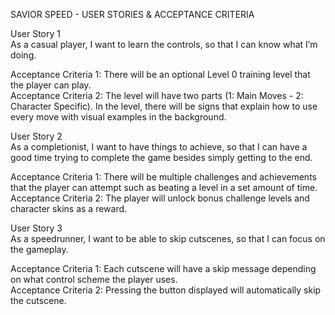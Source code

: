 SAVIOR SPEED \- USER STORIES & ACCEPTANCE CRITERIA

User Story 1  
As a casual player, I want to learn the controls, so that I can know what I’m doing.

Acceptance Criteria 1: There will be an optional Level 0 training level that the player can play.  
Acceptance Criteria 2: The level will have two parts (1: Main Moves \- 2: Character Specific). In the level, there will be signs that explain how to use every move with visual examples in the background.

User Story 2  
As a completionist, I want to have things to achieve, so that I can have a good time trying to complete the game besides simply getting to the end.

Acceptance Criteria 1: There will be multiple challenges and achievements that the player can attempt such as beating a level in a set amount of time.  
Acceptance Criteria 2: The player will unlock bonus challenge levels and character skins as a reward.

User Story 3  
As a speedrunner, I want to be able to skip cutscenes, so that I can focus on the gameplay.

Acceptance Criteria 1: Each cutscene will have a skip message depending on what control scheme the player uses.  
Acceptance Criteria 2: Pressing the button displayed will automatically skip the cutscene.


